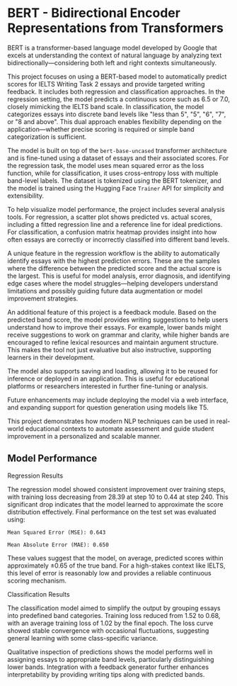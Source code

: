 # BERT - Bidirectional Encoder Representations from Transformers

BERT is a transformer-based language model developed by Google that excels at understanding the context of natural language by analyzing text bidirectionally—considering both left and right contexts simultaneously.

This project focuses on using a BERT-based model to automatically predict scores for IELTS Writing Task 2 essays and provide targeted writing feedback. It includes both regression and classification approaches. In the regression setting, the model predicts a continuous score such as 6.5 or 7.0, closely mimicking the IELTS band scale. In classification, the model categorizes essays into discrete band levels like "less than 5", "5", "6", "7", or "8 and above". This dual approach enables flexibility depending on the application—whether precise scoring is required or simple band categorization is sufficient.

The model is built on top of the `bert-base-uncased` transformer architecture and is fine-tuned using a dataset of essays and their associated scores. For the regression task, the model uses mean squared error as the loss function, while for classification, it uses cross-entropy loss with multiple band-level labels. The dataset is tokenized using the BERT tokenizer, and the model is trained using the Hugging Face `Trainer` API for simplicity and extensibility.

To help visualize model performance, the project includes several analysis tools. For regression, a scatter plot shows predicted vs. actual scores, including a fitted regression line and a reference line for ideal predictions. For classification, a confusion matrix heatmap provides insight into how often essays are correctly or incorrectly classified into different band levels.

A unique feature in the regression workflow is the ability to automatically identify essays with the highest prediction errors. These are the samples where the difference between the predicted score and the actual score is the largest. This is useful for model analysis, error diagnosis, and identifying edge cases where the model struggles—helping developers understand limitations and possibly guiding future data augmentation or model improvement strategies.

An additional feature of this project is a feedback module. Based on the predicted band score, the model provides writing suggestions to help users understand how to improve their essays. For example, lower bands might receive suggestions to work on grammar and clarity, while higher bands are encouraged to refine lexical resources and maintain argument structure. This makes the tool not just evaluative but also instructive, supporting learners in their development.

The model also supports saving and loading, allowing it to be reused for inference or deployed in an application. This is useful for educational platforms or researchers interested in further fine-tuning or analysis.

Future enhancements may include deploying the model via a web interface, and expanding support for question generation using models like T5.

This project demonstrates how modern NLP techniques can be used in real-world educational contexts to automate assessment and guide student improvement in a personalized and scalable manner.

## Model Performance

Regression Results

The regression model showed consistent improvement over training steps, with training loss decreasing from 28.39 at step 10 to 0.44 at step 240. This significant drop indicates that the model learned to approximate the score distribution effectively. Final performance on the test set was evaluated using:

    Mean Squared Error (MSE): 0.643

    Mean Absolute Error (MAE): 0.650

These values suggest that the model, on average, predicted scores within approximately ±0.65 of the true band. For a high-stakes context like IELTS, this level of error is reasonably low and provides a reliable continuous scoring mechanism.

Classification Results

The classification model aimed to simplify the output by grouping essays into predefined band categories. Training loss reduced from 1.52 to 0.68, with an average training loss of 1.02 by the final epoch. The loss curve showed stable convergence with occasional fluctuations, suggesting general learning with some class-specific variance.

Qualitative inspection of predictions shows the model performs well in assigning essays to appropriate band levels, particularly distinguishing lower bands. Integration with a feedback generator further enhances interpretability by providing writing tips along with predicted bands.
